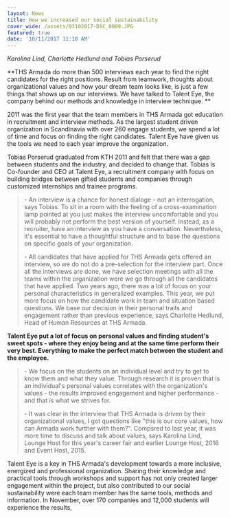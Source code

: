 ```yaml
---
layout: News
title: How we increased our social sustainability
cover_wide: /assets/03102017-DSC_0009.JPG
featured: true
date: '10/11/2017 11:18 AM'
---
```

_Karolina Lind, Charlotte Hedlund and Tobias Porserud_

**THS Armada do more than 500 interviews each year to find the right candidates for the right positions. Result from teamwork, thoughts about organizational values and how your dream team looks like, is just a few things that shows up on our interviews. We have talked to Talent Eye, the company behind our methods and knowledge in interview technique. **

2011 was the first year that the team members in THS Armada got education in recruitment and interview methods. As the largest student driven organization in Scandinavia with over 260 engage students, we spend a lot of time and focus on finding the right candidates. Talent Eye have given us the tools we need to each year improve the organization. 

Tobias Porserud graduated from KTH 2011 and felt that there was a gap between students and the industry, and decided to change that. Tobias is Co-founder and CEO at Talent Eye, a recruitment company with focus on building bridges between gifted students and companies through customized internships and trainee programs. 

> \- An interview is a chance for honest dialoge - not an interrogation, says Tobias. To sit in a room with the feeling of a cross-examination lamp pointed at you just makes the interview uncomfortable and you will probably not perform the best version of yourself. Instead, as a recruiter, have an interview as you have a conversation. Nevertheless, it's essential to have a thoughtful structure and to base the questions on specific goals of your organization. 
>
> \- All candidates that have applied for THS Armada gets offered an interview, so we do not do a pre-selection for the interview part. Once all the interviews are done, we have selection meetings with all the teams within the organization were we go through all the candidates that have applied. Two years ago, there was a lot of focus on your personal characteristics in generalized examples. This year, we put more focus on how the candidate work in team and situation based questions. We base our decision in their personal traits and engagement rather than previous experience, says Charlotte Hedlund, Head of Human Resources at THS Armada.

**Talent Eye put a lot of focus on personal values and finding student's sweet spots - where they enjoy being and at the same time perform their very best. Everything to make the perfect match between the student and the employee.**

> \- We focus on the students on an individual level and try to get to know them and what they value. Through research it is proven that is an individual's personal values correlates with the organization's values - the results improved engagement and higher performance - and that is what we strives for. 
>
> \- It was clear in the interview that THS Armada is driven by their organizational values, I got questions like "this is our core values, how can Armada work further with them?". Compsred to last year, it was more time to discuss and talk about values, says Karolina Lind, Lounge Host for this year's career fair and earlier Lounge Host, 2016 and Event Host, 2015. 

Talent Eye is a key in THS Armada's development towards a more inclusive, energized and professional organization. Sharing their knowledge and practical tools through workshops and support has not only created larger engagement within the project, but also contributed to our social sustainability were each team member has the same tools, methods and information. In November, over 170 companies and 12,000 students will experience the results,
